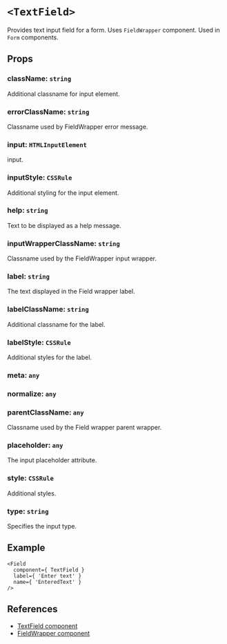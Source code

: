 # `<TextField>`
Provides text input field for a form. Uses `FieldWrapper` component. Used in `Form` components.

## Props
### className: `string`
Additional classname for input element.

### errorClassName: `string`
Classname used by FieldWrapper error message.

### input: `HTMLInputElement`
input.

### inputStyle: `CSSRule`
Additional styling for the input element.

### help: `string`
Text to be displayed as a help message.

### inputWrapperClassName: `string`
Classname used by the FieldWrapper input wrapper.

### label: `string`
The text displayed in the Field wrapper label.

### labelClassName: `string`
Additional classname for the label.

### labelStyle: `CSSRule`
Additional styles for the label.

### meta: `any`
### normalize: `any`
### parentClassName: `any`
Classname used by the Field wrapper parent wrapper.

### placeholder: `any`
The input placeholder attribute.

### style: `CSSRule`
Additional styles.

### type: `string`
Specifies the input type.

## Example
```
<Field
  component={ TextField }
  label={ 'Enter text' }
  name={ 'EnteredText' }
/>
```

## References
* [TextField component](./text-field.jsx)
* [FieldWrapper component](../field-wrapper/field-wrapper.jsx)
